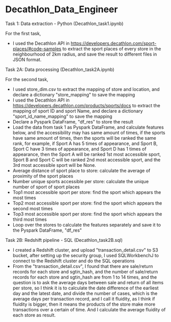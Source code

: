 # Decathlon_Data_Engineer

Task 1: Data extraction - Python (Decathlon_task1.ipynb)

For the first task, 
- I used the Decathlon API in https://developers.decathlon.com/sport-places/#code-samples to extract the sport places of every store in the neighbourhood of 2km radius, and save the result to different files in JSON format.

Task 2A: Data processing (Decathlon_task2A.ipynb)

For the second task, 
- I used store_dim.csv to extract the mapping of store and location, and declare a dictionary "store_mapping" to save the mapping
- I used the Decathlon API in https://developers.decathlon.com/products/sports/docs to extract the mapping of sport ID and sport Name, and declare a dictionary "sport_id_name_mapping" to save the mapping
- Declare a Pyspark DataFrame, "df_res" to store the result 
- Load the data from task 1 as Pyspark DataFrame, and calculate features below, and the accessibility may has same amount of times, if the sports have same amount of times, then the sports will be ranked the same rank, for example, if Sport A has 5 times of appearance, and Sport B, Sport C have 3 times of appearance, and Sport D has 1 times of appearance, then the Sport A will be ranked 1st most accessible sport, Sport B and Sport C will be ranked 2nd most accessible sport, and the 3rd most accessible sport will be None.
- Average distance of sport place to store: calculate the average of proximity of the sport places
- Number unique sports accessible per store: calculate the unique number of sport of sport places
- Top1 most accessible sport per store: find the sport which appears the most times
- Top2 most accessible sport per store: find the sport which appears the second most times
- Top3 most accessible sport per store: find the sport which appears the third most times
- Loop over the stores to calculate the features separately and save it to the Pyspark DataFrame, "df_res"


Task 2B: Redshift pipeline - SQL (Decathlon_task2B.sql)

- I created a Redshift cluster, and upload "transaction_detail.csv" to S3 bucket, after setting up the security group, I used SQLWorkbenchJ to connect to the Redshift cluster and do the SQL operations
- From the "transaction_detail.csv", I found that there are sale/return records for each store and sgtin_hash, and the number of sale/return records for each store and sgtin_hash are from 1 to 14 times, and the question is to ask the average days between sale and return of all items per store, so I think it is to calculate the date difference of the earliest day and the latest date, and divide the number of cases, which is the average days per transaction record, and I call it fluidity, as I think if fluidity is bigger, then it means the products of the store make more transactions over a certain of time. And I calculate the average fluidity of each store as result.
